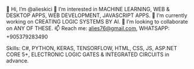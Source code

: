 👋 Hi, I’m @alieskici
👀 I’m interested in MACHINE LEARNING, WEB & DESKTOP APPS, WEB DEVELOPMENT, JAVASCRIPT APPS.
🌱 I’m currently working on CREATING LOGIC SYSTEMS BY AI.
💞️ I’m looking to collaborate on ANY OF THESE.
📫 Reach me: alies76@gmail.com, WHATSAPP: +905379283490

Skills: C#, PYTHON, KERAS, TENSORFLOW, HTML, CSS, JS, ASP.NET CORE 5+, ELECTRONIC LOGIC GATES & INTEGRATED CIRCUITS in advance.
